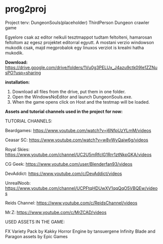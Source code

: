 # prog2proj

Project terv: DungeonSouls(placeholder)
ThirdPerson Dungeon crawler game

Egyelore csak az editor nelkuli tesztmappot tudtam feltolteni, hamarosan feltoltom az egesz projektet editorral egyutt.
A mostani verzio windowson mukodik csak, majd megprobalok egy linuxos verziot is krealni hatha mukodik.

**Download:** https://drive.google.com/drive/folders/1Vu0g3PELUx_J4azu9ctk09Ie1ZZNusPO?usp=sharing


**installation:**
1. Download all files from the drive, put them in one folder.
1. Open the WindowsNoEditor and launch DungeonSouls.exe.
1. When the game opens click on Host and the testmap will be loaded.

**Assets and tutorial channels used in the project for now:**

TUTORIAL CHANNELS:

Beardgames:
https://www.youtube.com/watch?v=j6NfpUzYLmM/videos

Ceasar SC:
https://www.youtube.com/watch?v=w8vWyQaiw6g/videos

Royal Skies:
https://www.youtube.com/channel/UC2U5mRfclG1Rrr1ztNkpGKA/videos

CG Geek:
https://www.youtube.com/user/Blenderfan93/videos

DevAddict:
https://www.youtube.com/c/DevAddict/videos

UnrealNoob:
https://www.youtube.com/channel/UCPFtqHDUwXV1qqQqO5VBQEw/videos

Reids Channel:
https://www.youtube.com/c/ReidsChannel/videos

Mr.Z:
https://www.youtube.com/c/MrZCAD/videos

USED ASSETS IN THE GAME:

FX Variety Pack by Kakky
Horror Engine by tansuergene
Infinity Blade and Paragon assets by Epic Games






